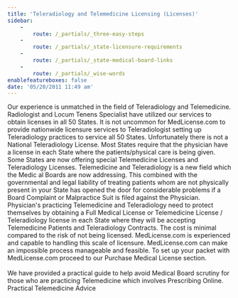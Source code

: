 ```yaml
---
title: 'Teleradiology and Telemedicine Licensing (Licenses)'
sidebar:
    -
        route: /_partials/_three-easy-steps
    -
        route: /_partials/_state-licensure-requirements
    -
        route: /_partials/_state-medical-board-links
    -
        route: /_partials/_wise-words
enablefeatureboxes: false
date: '05/20/2011 11:49 am'
---
```


<p>Our experience is unmatched in the field of Teleradiology and Telemedicine. Radiologist and Locum Tenens Specialist have utilized our services to obtain licenses in all 50 States. It is not uncommon for MedLicense.com to provide nationwide licensure services to Teleradiologist setting up Teleradiology practices to service all 50 States. Unfortunately there is not a National Teleradiology License. Most States require that the physician have a license in each State where the patients/physical care is being given. Some States are now offering special Telemedicine Licenses and Teleradiology Licenses. Telemedicine and Teleradiology is a new field which the Medic al Boards are now addressing. This combined with the governmental and legal liability of treating patients whom are not physically present in your State has opened the door for considerable problems if a Board Complaint or Malpractice Suit is filed against the Physician. Physician's practicing Telemedicine and Teleradiology need to protect themselves by obtaining a Full Medical License or Telemedicine License / Teleradiology license in each State where they will be accepting Telemedicine Patients and Teleradiology Contracts. The cost is minimal compared to the risk of not being licensed. MedLicense.com is experienced and capable to handling this scale of licensure. MedLicense.com can make an impossible process manageable and feasible. To set up your packet with MedLicense.com proceed to our Purchase Medical License section.&nbsp;<br /><br />We have provided a practical guide to help avoid Medical Board scrutiny for those who are practicing Telemedicine which involves Prescribing Online. Practical Telemedicine Advice</p>